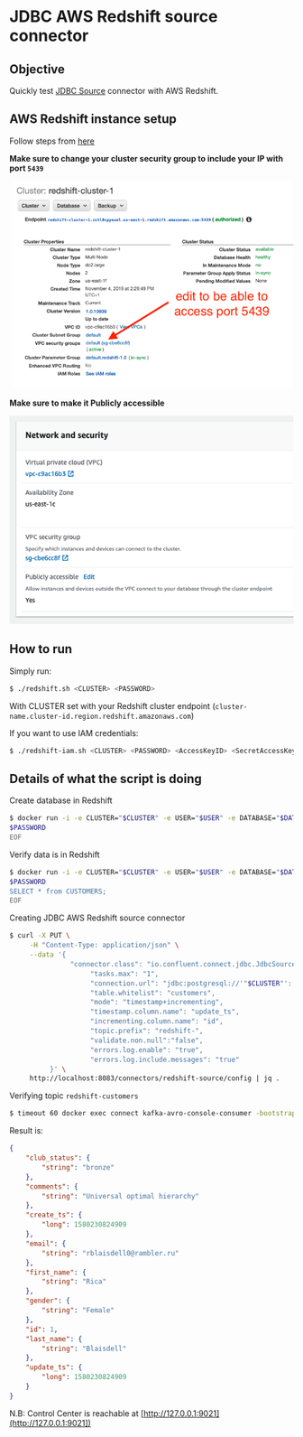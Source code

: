 # JDBC AWS Redshift source connector

## Objective

Quickly test [JDBC Source](https://docs.confluent.io/current/connect/kafka-connect-jdbc/source-connector/index.html) connector with AWS Redshift.



## AWS Redshift instance setup

Follow steps from [here](https://docs.confluent.io/current/connect/kafka-connect-aws-redshift/index.html#create-an-aws-redshift-instance)

**Make sure to change your cluster security group to include your IP with port `5439`**

![Security group](Screenshot1.png)

**Make sure to make it Publicly accessible**

![Security group](Screenshot2.png)

## How to run

Simply run:

```bash
$ ./redshift.sh <CLUSTER> <PASSWORD>
```

With CLUSTER set with your Redshift cluster endpoint (`cluster-name.cluster-id.region.redshift.amazonaws.com`)

If you want to use IAM credentials:

```bash
$ ./redshift-iam.sh <CLUSTER> <PASSWORD> <AccessKeyID> <SecretAccessKey>
```

## Details of what the script is doing

Create database in Redshift

```bash
$ docker run -i -e CLUSTER="$CLUSTER" -e USER="$USER" -e DATABASE="$DATABASE" -e PORT="$PORT" -e PASSWORD="$PASSWORD" -v "${DIR}/customers.sql":/tmp/customers.sql debezium/postgres:10 psql -h "$CLUSTER" -U "$USER" -d "$DATABASE" -p "$PORT" -f "/tmp/customers.sql" << EOF
$PASSWORD
EOF
```

Verify data is in Redshift

```bash
$ docker run -i -e CLUSTER="$CLUSTER" -e USER="$USER" -e DATABASE="$DATABASE" -e PORT="$PORT" -e PASSWORD="$PASSWORD" -v "${DIR}/customers.sql":/tmp/customers.sql debezium/postgres:10 psql -h "$CLUSTER" -U "$USER" -d "$DATABASE" -p "$PORT" << EOF
$PASSWORD
SELECT * from CUSTOMERS;
EOF
```

Creating JDBC AWS Redshift source connector

```bash
$ curl -X PUT \
     -H "Content-Type: application/json" \
     --data '{
               "connector.class": "io.confluent.connect.jdbc.JdbcSourceConnector",
                    "tasks.max": "1",
                    "connection.url": "jdbc:postgresql://'"$CLUSTER"':'"$PORT"'/'"$DATABASE"'?user='"$USER"'&password='"$PASSWORD"'&ssl=false",
                    "table.whitelist": "customers",
                    "mode": "timestamp+incrementing",
                    "timestamp.column.name": "update_ts",
                    "incrementing.column.name": "id",
                    "topic.prefix": "redshift-",
                    "validate.non.null":"false",
                    "errors.log.enable": "true",
                    "errors.log.include.messages": "true"
          }' \
     http://localhost:8083/connectors/redshift-source/config | jq .
```

Verifying topic `redshift-customers`

```bash
$ timeout 60 docker exec connect kafka-avro-console-consumer -bootstrap-server broker:9092 --property schema.registry.url=http://schema-registry:8081 --topic redshift-customers --from-beginning --max-messages 5
```

Result is:

```json
{
    "club_status": {
        "string": "bronze"
    },
    "comments": {
        "string": "Universal optimal hierarchy"
    },
    "create_ts": {
        "long": 1580230824909
    },
    "email": {
        "string": "rblaisdell0@rambler.ru"
    },
    "first_name": {
        "string": "Rica"
    },
    "gender": {
        "string": "Female"
    },
    "id": 1,
    "last_name": {
        "string": "Blaisdell"
    },
    "update_ts": {
        "long": 1580230824909
    }
}
```

N.B: Control Center is reachable at [http://127.0.0.1:9021](http://127.0.0.1:9021])
